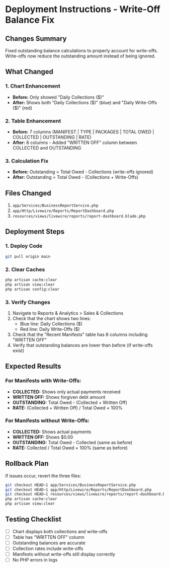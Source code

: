 # Deployment Instructions - Write-Off Balance Fix

## Changes Summary
Fixed outstanding balance calculations to properly account for write-offs. Write-offs now reduce the outstanding amount instead of being ignored.

## What Changed

### 1. Chart Enhancement
- **Before:** Only showed "Daily Collections ($)"
- **After:** Shows both "Daily Collections ($)" (blue) and "Daily Write-Offs ($)" (red)

### 2. Table Enhancement
- **Before:** 7 columns (MANIFEST | TYPE | PACKAGES | TOTAL OWED | COLLECTED | OUTSTANDING | RATE)
- **After:** 8 columns - Added "WRITTEN OFF" column between COLLECTED and OUTSTANDING

### 3. Calculation Fix
- **Before:** Outstanding = Total Owed - Collections (write-offs ignored)
- **After:** Outstanding = Total Owed - (Collections + Write-Offs)

## Files Changed
1. `app/Services/BusinessReportService.php`
2. `app/Http/Livewire/Reports/ReportDashboard.php`
3. `resources/views/livewire/reports/report-dashboard.blade.php`

## Deployment Steps

### 1. Deploy Code
```bash
git pull origin main
```

### 2. Clear Caches
```bash
php artisan cache:clear
php artisan view:clear
php artisan config:clear
```

### 3. Verify Changes
1. Navigate to Reports & Analytics > Sales & Collections
2. Check that the chart shows two lines:
   - Blue line: Daily Collections ($)
   - Red line: Daily Write-Offs ($)
3. Check that the "Recent Manifests" table has 8 columns including "WRITTEN OFF"
4. Verify that outstanding balances are lower than before (if write-offs exist)

## Expected Results

### For Manifests with Write-Offs:
- **COLLECTED:** Shows only actual payments received
- **WRITTEN OFF:** Shows forgiven debt amount
- **OUTSTANDING:** Total Owed - (Collected + Written Off)
- **RATE:** (Collected + Written Off) / Total Owed × 100%

### For Manifests without Write-Offs:
- **COLLECTED:** Shows actual payments
- **WRITTEN OFF:** Shows $0.00
- **OUTSTANDING:** Total Owed - Collected (same as before)
- **RATE:** Collected / Total Owed × 100% (same as before)

## Rollback Plan
If issues occur, revert the three files:
```bash
git checkout HEAD~1 app/Services/BusinessReportService.php
git checkout HEAD~1 app/Http/Livewire/Reports/ReportDashboard.php
git checkout HEAD~1 resources/views/livewire/reports/report-dashboard.blade.php
php artisan cache:clear
php artisan view:clear
```

## Testing Checklist
- [ ] Chart displays both collections and write-offs
- [ ] Table has "WRITTEN OFF" column
- [ ] Outstanding balances are accurate
- [ ] Collection rates include write-offs
- [ ] Manifests without write-offs still display correctly
- [ ] No PHP errors in logs

